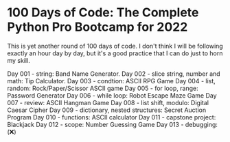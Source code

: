 # 100 Days of Code: The Complete Python Pro Bootcamp for 2022

This is yet another round of 100 days of code. I don't think I will be following exactly an hour day by day, but it's a good practice that I can do just to horn my skill.

Day 001 - string: Band Name Generator.
Day 002 - slice string, number and math: Tip Calculator.
Day 003 - condtion: ASCII RPG Game
Day 004 - list, random: Rock/Paper/Scissor ASCII game
Day 005 - for loop, range: Password Generator
Day 006 - while loop: Robot Escape Maze Game
Day 007 - review: ASCII Hangman Game
Day 008 - list shift, modulo: Digital Caesar Cipher
Day 009 - dictionary, nested structures: Secret Auction Program
Day 010 - functions: ASCII calculator
Day 011 - capstone project: Blackjack
Day 012 - scope: Number Guessing Game
Day 013 - debugging: (❌)
